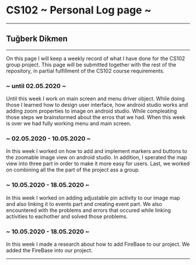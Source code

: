 # CS102 ~ Personal Log page ~
****
## Tuğberk Dikmen
****

On this page I will keep a weekly record of what I have done for the CS102 group project. 
This page will be submitted together with the rest of the repository, in partial fulfillment of the CS102 course requirements.

### ~ until 02.05.2020 ~
Until this week I work on main screen and menu driver object. While doing those I learned how to 
design user interface, how android studio works and adding zoom properties to image on android studio. 
While compleating those steps we brainstormed about the erros that we had. When this week is over we had fully working menu and main screen. 
### ~ 02.05.2020 - 10.05.2020 ~
In this week I worked on how to add and implement markers and buttons to the zoomable image view on android studio.
In addition, I sperated the map view into three part in order to make it more easy for users. Last, we worked on combining all the the part of the project ass a group.
### ~ 10.05.2020 - 18.05.2020 ~
In this week I worked on adding adjustable pin activity to our image map and also linking it to events part and creating event part.
We also encountered with the problems and errors that occured while linking activities to eachother and solved those problems.
### ~ 10.05.2020 - 18.05.2020 ~
In this week I made a research about how to add FireBase to our project. We added the FireBase into our project.

****
